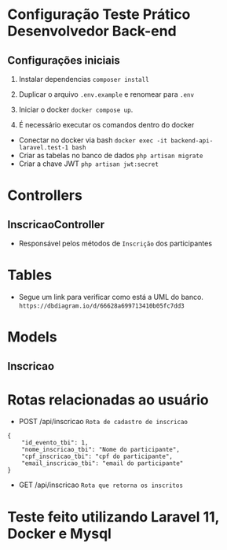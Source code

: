 # Configuração Teste Prático Desenvolvedor Back-end


## Configurações iniciais
1. Instalar dependencias 
`composer install`

2. Duplicar o arquivo `.env.example` e renomear para `.env`

3. Iniciar o docker
`docker compose up`.

4. É necessário executar os comandos dentro do docker
 - Conectar no docker via bash
 `docker exec -it backend-api-laravel.test-1 bash`
 - Criar as tabelas no banco de dados
  `php artisan migrate`
 - Criar a chave JWT
 `php artisan jwt:secret`
#
# Controllers
## InscricaoController
* Responsável pelos métodos de `Inscrição` dos participantes

# Tables
*  Segue um link para verificar como está a UML do banco.
`https://dbdiagram.io/d/66628a699713410b05fc7dd3`

# Models

## Inscricao
# Rotas relacionadas ao usuário
* POST /api/inscricao  `Rota de cadastro de inscricao`

```
{
	"id_evento_tbi": 1,
	"nome_inscricao_tbi": "Nome do participante",
	"cpf_inscricao_tbi": "cpf do participante",
	"email_inscricao_tbi": "email do participante"
}

```

* GET /api/inscricao  `Rota que retorna os inscritos`


# Teste feito utilizando Laravel 11, Docker e Mysql








